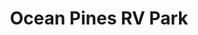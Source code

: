 ---
photo_name: /img/Ocean-Pines-RV.jpg
photo_alt: Ocean Pines RV Park in North Bend, OR
title: Ocean Pines RV Park
property_name: Ocean Pines RV Park
property_category: '2'
address:
  street: 69262 Wildwood Road
  street2: 
  city: North Bend
  state: OR
  zip: '97459'
phone_toll_free: 
phone_local: 541-756-6747
units: ''
cost: '1'
property_description: >-
  A public gazebo for group gatherings. 16×30 horse corrals, phone hook ups. Separate camping area.
website: ''
amenityList: 
  - amenitySelect: ''
---